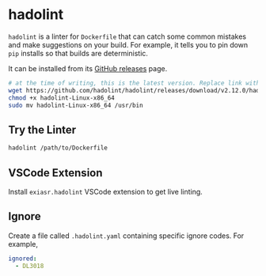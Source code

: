 # hadolint

`hadolint` is a linter for `Dockerfile` that can catch some common mistakes and make suggestions on your build. For example, it tells you to pin down `pip` installs so that builds are deterministic.

It can be installed from its [GitHub releases](https://github.com/hadolint/hadolint/releases/) page.

```bash
# at the time of writing, this is the latest version. Replace link with newest at time of install
wget https://github.com/hadolint/hadolint/releases/download/v2.12.0/hadolint-Linux-x86_64
chmod +x hadolint-Linux-x86_64
sudo mv hadolint-Linux-x86_64 /usr/bin
```

## Try the Linter

```bash
hadolint /path/to/Dockerfile
```

## VSCode Extension

Install `exiasr.hadolint` VSCode extension to get live linting.

## Ignore

Create a file called `.hadolint.yaml` containing specific ignore codes. For example,

```yml
ignored:
  - DL3018
```
